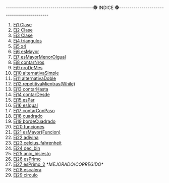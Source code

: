 -------------------------------------------🕵️ INDICE 🕵️-------------------------------------------

1. [Ej1 Clase](https://github.com/tomii07/ej-pseudoc-111mil/blob/master/Ej1%20Clase.psc)
2. [Ej2 Clase](https://github.com/tomii07/ej-pseudoc-111mil/blob/master/Ej2%20Clase.psc)
3. [Ej3 Clase](https://github.com/tomii07/ej-pseudoc-111mil/blob/master/Ej3%20Clase.psc)
4. [Ej4 triangulos](https://github.com/tomii07/ej-pseudoc-111mil/blob/master/Ej4%20triangulos.psc)
5. [Ej5 x4](https://github.com/tomii07/ej-pseudoc-111mil/blob/master/Ej5%20x4.psc)
6. [Ej6 esMayor](https://github.com/tomii07/ej-pseudoc-111mil/blob/master/Ej6%20esMayor.psc)
7. [Ej7 esMayorMenorOIgual](https://github.com/tomii07/ej-pseudoc-111mil/blob/master/Ej7%20esMayorMenorOIgualpsc.psc)
8. [Ej8 contarNros](https://github.com/tomii07/ej-pseudoc-111mil/blob/master/Ej8%20contarNros.psc)
9. [Ej9 nroDeMes](https://github.com/tomii07/ej-pseudoc-111mil/blob/master/Ej9%20nroDeMes.psc)
10. [Ej10 alternativaSimple](https://github.com/tomii07/ej-pseudoc-111mil/blob/master/Ej10%20alternativaSimple.psc)
11. [Ej11 alternativaDoble](https://github.com/tomii07/ej-pseudoc-111mil/blob/master/Ej11%20alternativaDoble.psc)
12. [Ej12 repetitivaMientras(While)](https://github.com/tomii07/ej-pseudoc-111mil/blob/master/Ej12%20repetitivaMientras(While).psc)
13. [Ej13 contarHasta](https://github.com/tomii07/ej-pseudoc-111mil/blob/master/Ej13%20contarHasta.psc)
14. [Ej14 contarDesde](https://github.com/tomii07/ej-pseudoc-111mil/blob/master/Ej14%20contarDesde.psc)
15. [Ej15 esPar](https://github.com/tomii07/ej-pseudoc-111mil/blob/master/Ej15%20esPar.psc)
16. [Ej16 esIgual](https://github.com/tomii07/ej-pseudoc-111mil/blob/master/Ej16%20esIgual.psc)
17. [Ej17 contarConPaso](https://github.com/tomii07/ej-pseudoc-111mil/blob/master/Ej17%20contarConPaso.psc)
18. [Ej18 cuadrado](https://github.com/tomii07/ej-pseudoc-111mil/blob/master/Ej18%20cuadrado.psc)
19. [Ej19 bordeCuadrado](https://github.com/tomii07/ej-pseudoc-111mil/blob/master/Ej19%20bordeCuadrado.psc)
20. [Ej20 funciones](https://github.com/tomii07/ej-pseudoc-111mil/blob/master/Ej20%20funciones.psc)
21. [Ej21 esMayor(Funcion)](https://github.com/tomii07/ej-pseudoc-111mil/blob/master/Ej21%20esMayor(Funcion).psc)
22. [Ej22 adivina](https://github.com/tomii07/ej-pseudoc-111mil/blob/master/Ej22%20adivina.psc)
23. [Ej23 celcius_fahrenheit](https://github.com/tomii07/ej-pseudoc-111mil/blob/master/Ej23%20celcius_fahrenheit.psc)
24. [Ej24 dec_bin](https://github.com/tomii07/ej-pseudoc-111mil/blob/master/Ej24%20dec_bin.psc)
25. [Ej25 anio_bisiesto](https://github.com/tomii07/ej-pseudoc-111mil/blob/master/Ej25%20anio_bisiesto.psc)
26. [Ej26 esPrimo](https://github.com/tomii07/ej-pseudoc-111mil/blob/master/Ej26%20esPrimo.psc)
27. [Ej27 esPrimo_2](https://github.com/tomii07/ej-pseudoc-111mil/blob/master/Ej26%20esPrimo_2.psc) $* MEJORADO/CORREGIDO *$
28. [Ej28 escalera](https://github.com/tomii07/ej-pseudoc-111mil/blob/master/Ej28%20escalera.psc)
29. [Ej29 circulo](https://github.com/tomii07/ej-pseudoc-111mil/blob/master/Ej29%20circulo.psc)


